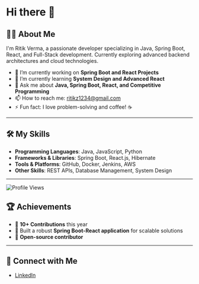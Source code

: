 # Hi there 👋

## 🙋‍♂️ About Me
I'm Ritik Verma, a passionate developer specializing in Java, Spring Boot, React, and Full-Stack development. Currently exploring advanced backend architectures and cloud technologies.

- 🔭 I’m currently working on **Spring Boot and React Projects**  
- 🌱 I’m currently learning **System Design and Advanced React**  
- 💬 Ask me about **Java, Spring Boot, React, and Competitive Programming**  
- 📫 How to reach me: [ritikz1234@gmail.com](mailto:ritikz1234@gmail.com)  
- ⚡ Fun fact: I love problem-solving and coffee! ☕

---

## 🛠️ My Skills
- **Programming Languages**: Java, JavaScript, Python  
- **Frameworks & Libraries**: Spring Boot, React.js, Hibernate  
- **Tools & Platforms**: GitHub, Docker, Jenkins, AWS  
- **Other Skills**: REST APIs, Database Management, System Design  

---
![Profile Views](https://hits.seeyoufarm.com/api/count/incr/badge.svg?url=https://github.com/ritik1503)





## 🏆 Achievements
- 🌟 **10+ Contributions** this year  
- 🌟 Built a robust **Spring Boot-React application** for scalable solutions  
- 🌟 **Open-source contributor**  

---

## 🔗 Connect with Me
- [LinkedIn](https://www.linkedin.com/in/ritik-verma-4143181b6)

